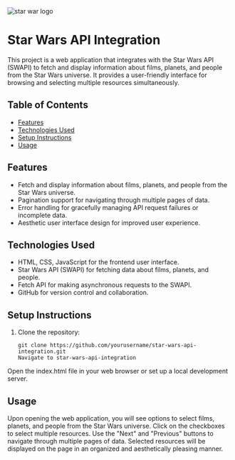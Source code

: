 <img src="https://w7.pngwing.com/pngs/636/21/png-transparent-anakin-skywalker-stormtrooper-star-wars-logo-war-text-logo-war.png" alt="star war logo">

# Star Wars API Integration

This project is a web application that integrates with the Star Wars API (SWAPI) to fetch and display information about films, planets, and people from the Star Wars universe. It provides a user-friendly interface for browsing and selecting multiple resources simultaneously.

## Table of Contents

- [Features](#features)
- [Technologies Used](#technologies-used)
- [Setup Instructions](#setup-instructions)
- [Usage](#usage)


## Features

- Fetch and display information about films, planets, and people from the Star Wars universe.
- Pagination support for navigating through multiple pages of data.
- Error handling for gracefully managing API request failures or incomplete data.
- Aesthetic user interface design for improved user experience.

## Technologies Used

- HTML, CSS, JavaScript for the frontend user interface.
- Star Wars API (SWAPI) for fetching data about films, planets, and people.
- Fetch API for making asynchronous requests to the SWAPI.
- GitHub for version control and collaboration.

## Setup Instructions

1. Clone the repository:

   ```Vscode
   git clone https://github.com/yourusername/star-wars-api-integration.git
   Navigate to star-wars-api-integration

Open the index.html file in your web browser or set up a local development server.

## Usage
Upon opening the web application, you will see options to select films, planets, and people from the Star Wars universe.
Click on the checkboxes to select multiple resources.
Use the "Next" and "Previous" buttons to navigate through multiple pages of data.
Selected resources will be displayed on the page in an organized and aesthetically pleasing manner.